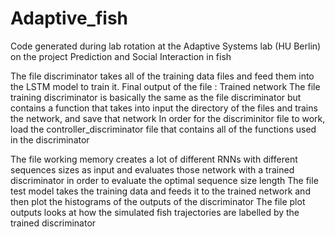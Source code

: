 # Adaptive_fish
Code generated during lab rotation at the Adaptive Systems lab (HU Berlin) on the project Prediction and Social Interaction in fish

The file discriminator takes all of the training data files and feed them into the LSTM model to train it. Final output of the file : Trained network
The file training discriminator is basically the same as the file discriminator but contains a function that takes into input the directory of the files and trains the network, and save that network
In order for the discriminitor file to work, load the controller_discriminator file that contains all of the functions used in the discriminator

The file working memory creates a lot of different RNNs with different sequences sizes as input and evaluates those network with a trained discriminator in order to evaluate the optimal sequence size length
The file test model takes the training data and feeds it to the trained network and then plot the histograms of the outputs of the discriminator
The file plot outputs looks at how the simulated fish trajectories are labelled by the trained discriminator

